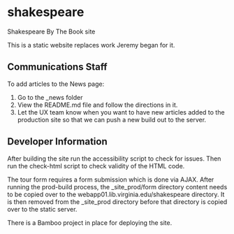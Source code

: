 # shakespeare
Shakespeare By The Book site

This is a static website replaces work Jeremy began for it.

## Communications Staff

To add articles to the News page:
1. Go to the _news folder
2. View the README.md file and follow the directions in it.
3. Let the UX team know when you want to have new articles added to the
production site so that we can push a new build out to the server.

## Developer Information

After building the site run the accessibility script to check for issues. Then
run the check-html script to check validity of the HTML code.

The tour form requires a form submission which is done via AJAX. After running
the prod-build process, the _site_prod/form directory content needs to be
copied over to the webapp01.lib.virginia.edu/shakespeare directory. It is then
removed from the _site_prod directory before that directory is copied over to
the static server.

There is a Bamboo project in place for deploying the site.
